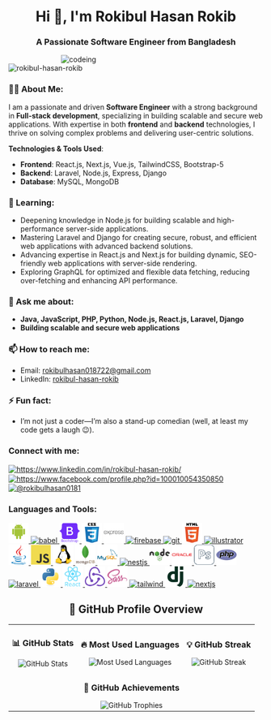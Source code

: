 <h1 align="center">Hi 👋, I'm Rokibul Hasan Rokib</h1>
<h3 align="center">A Passionate Software Engineer from Bangladesh</h3>


<img align="right" alt="codeing" width="400" src="https://i.pinimg.com/originals/54/e3/7d/54e37d8074ebcde1d96c77d7b2a7f310.gif">

<p align="left"> <img src="https://komarev.com/ghpvc/?username=rokibul-hasan-rokib&label=Profile%20views&color=0e75b6&style=flat" alt="rokibul-hasan-rokib" /> </p>

### 🧑‍💻 About Me:
I am a passionate and driven **Software Engineer** with a strong background in **Full-stack development**, specializing in building scalable and secure web applications. With expertise in both **frontend** and **backend** technologies, I thrive on solving complex problems and delivering user-centric solutions.  

**Technologies & Tools Used**:
- **Frontend**: React.js, Next.js, Vue.js, TailwindCSS, Bootstrap-5
- **Backend**: Laravel, Node.js, Express, Django
- **Database**: MySQL, MongoDB

### 🌱 Learning:
- Deepening knowledge in Node.js for building scalable and high-performance server-side applications.
- Mastering Laravel and Django for creating secure, robust, and efficient web applications with advanced backend solutions.
- Advancing expertise in React.js and Next.js for building dynamic, SEO-friendly web applications with server-side rendering.
- Exploring GraphQL for optimized and flexible data fetching, reducing over-fetching and enhancing API performance.

### 💬 Ask me about:
- **Java, JavaScript, PHP, Python, Node.js, React.js, Laravel, Django**
- **Building scalable and secure web applications**

### 📫 How to reach me:
- Email: [rokibulhasan018722@gmail.com](mailto:rokibulhasan018722@gmail.com)
- LinkedIn: [rokibul-hasan-rokib](https://www.linkedin.com/in/rokibul-hasan-rokib/)

### ⚡ Fun fact:
- I’m not just a coder—I’m also a stand-up comedian (well, at least my code gets a laugh 😉).  

<h3 align="left">Connect with me: </h3>
<p align="left">
<a href="https://www.linkedin.com/in/rokibul-hasan-rokib/" target="blank"><img align="center" src="https://raw.githubusercontent.com/rahuldkjain/github-profile-readme-generator/master/src/images/icons/Social/linked-in-alt.svg" alt="https://www.linkedin.com/in/rokibul-hasan-rokib/" height="30" width="40" /></a>
<a href="https://www.facebook.com/profile.php?id=100010054350850" target="blank"><img align="center" src="https://raw.githubusercontent.com/rahuldkjain/github-profile-readme-generator/master/src/images/icons/Social/facebook.svg" alt="https://www.facebook.com/profile.php?id=100010054350850" height="30" width="40" /></a>
<a href="https://www.leetcode.com/@rokibulhasan0181" target="blank"><img align="center" src="https://raw.githubusercontent.com/rahuldkjain/github-profile-readme-generator/master/src/images/icons/Social/leet-code.svg" alt="@rokibulhasan0181" height="30" width="40" /></a>
</p>

<h3 align="left">Languages and Tools:</h3>
<p align="left"> <a href="https://developer.android.com" target="_blank" rel="noreferrer"> <img src="https://raw.githubusercontent.com/devicons/devicon/master/icons/android/android-original-wordmark.svg" alt="android" width="40" height="40"/> </a> <a href="https://babeljs.io/" target="_blank" rel="noreferrer"> <img src="https://www.vectorlogo.zone/logos/babeljs/babeljs-icon.svg" alt="babel" width="40" height="40"/> </a> <a href="https://getbootstrap.com" target="_blank" rel="noreferrer"> <img src="https://raw.githubusercontent.com/devicons/devicon/master/icons/bootstrap/bootstrap-plain-wordmark.svg" alt="bootstrap" width="40" height="40"/> </a> <a href="https://www.w3schools.com/css/" target="_blank" rel="noreferrer"> <img src="https://raw.githubusercontent.com/devicons/devicon/master/icons/css3/css3-original-wordmark.svg" alt="css3" width="40" height="40"/> </a> <a href="https://expressjs.com" target="_blank" rel="noreferrer"> <img src="https://raw.githubusercontent.com/devicons/devicon/master/icons/express/express-original-wordmark.svg" alt="express" width="40" height="40"/> </a> <a href="https://firebase.google.com/" target="_blank" rel="noreferrer"> <img src="https://www.vectorlogo.zone/logos/firebase/firebase-icon.svg" alt="firebase" width="40" height="40"/> </a> <a href="https://git-scm.com/" target="_blank" rel="noreferrer"> <img src="https://www.vectorlogo.zone/logos/git-scm/git-scm-icon.svg" alt="git" width="40" height="40"/> </a> <a href="https://www.w3.org/html/" target="_blank" rel="noreferrer"> <img src="https://raw.githubusercontent.com/devicons/devicon/master/icons/html5/html5-original-wordmark.svg" alt="html5" width="40" height="40"/> </a> <a href="https://www.adobe.com/in/products/illustrator.html" target="_blank" rel="noreferrer"> <img src="https://www.vectorlogo.zone/logos/adobe_illustrator/adobe_illustrator-icon.svg" alt="illustrator" width="40" height="40"/> </a> <a href="https://www.java.com" target="_blank" rel="noreferrer"> <img src="https://raw.githubusercontent.com/devicons/devicon/master/icons/java/java-original.svg" alt="java" width="40" height="40"/> </a> <a href="https://developer.mozilla.org/en-US/docs/Web/JavaScript" target="_blank" rel="noreferrer"> <img src="https://raw.githubusercontent.com/devicons/devicon/master/icons/javascript/javascript-original.svg" alt="javascript" width="40" height="40"/> </a> <a href="https://www.linux.org/" target="_blank" rel="noreferrer"> <img src="https://raw.githubusercontent.com/devicons/devicon/master/icons/linux/linux-original.svg" alt="linux" width="40" height="40"/> </a>
<a href="https://www.mongodb.com/" target="_blank" rel="noreferrer"> <img src="https://raw.githubusercontent.com/devicons/devicon/master/icons/mongodb/mongodb-original-wordmark.svg" alt="mongodb" width="40" height="40"/> </a>
<a href="https://www.mysql.com/" target="_blank" rel="noreferrer"> <img src="https://raw.githubusercontent.com/devicons/devicon/master/icons/mysql/mysql-original-wordmark.svg" alt="mysql" width="40" height="40"/> </a> 
<a href="https://nestjs.com/" target="_blank" rel="noreferrer">
  <img src="https://nestjs.com/img/logo-small.svg" alt="nestjs" width="40" height="40"/>
</a>
 <a href="https://nodejs.org" target="_blank" rel="noreferrer"> <img src="https://raw.githubusercontent.com/devicons/devicon/master/icons/nodejs/nodejs-original-wordmark.svg" alt="nodejs" width="40" height="40"/> </a> <a href="https://www.oracle.com/" target="_blank" rel="noreferrer"> <img src="https://raw.githubusercontent.com/devicons/devicon/master/icons/oracle/oracle-original.svg" alt="oracle" width="40" height="40"/> </a> <a href="https://www.photoshop.com/en" target="_blank" rel="noreferrer"> <img src="https://raw.githubusercontent.com/devicons/devicon/master/icons/photoshop/photoshop-line.svg" alt="photoshop" width="40" height="40"/> </a> <a href="https://www.php.net" target="_blank" rel="noreferrer"> <img src="https://raw.githubusercontent.com/devicons/devicon/master/icons/php/php-original.svg" alt="php" width="40" height="40"/> </a>
<a href="https://laravel.com/" target="_blank" rel="noreferrer">
  <img src="https://laravel.com/img/logomark.min.svg" alt="laravel" width="40" height="40"/>
</a>
<a href="https://www.python.org" target="_blank" rel="noreferrer"> <img src="https://raw.githubusercontent.com/devicons/devicon/master/icons/python/python-original.svg" alt="python" width="40" height="40"/> </a> <a href="https://reactjs.org/" target="_blank" rel="noreferrer"> <img src="https://raw.githubusercontent.com/devicons/devicon/master/icons/react/react-original-wordmark.svg" alt="react" width="40" height="40"/> </a> <a href="https://redux.js.org" target="_blank" rel="noreferrer"> <img src="https://raw.githubusercontent.com/devicons/devicon/master/icons/redux/redux-original.svg" alt="redux" width="40" height="40"/> </a> <a href="https://sass-lang.com" target="_blank" rel="noreferrer"> <img src="https://raw.githubusercontent.com/devicons/devicon/master/icons/sass/sass-original.svg" alt="sass" width="40" height="40"/> </a> <a href="https://tailwindcss.com/" target="_blank" rel="noreferrer"> <img src="https://www.vectorlogo.zone/logos/tailwindcss/tailwindcss-icon.svg" alt="tailwind" width="40" height="40"/> </a>
  <a href="https://www.djangoproject.com/" target="_blank" rel="noreferrer">
  <img src="https://raw.githubusercontent.com/devicons/devicon/master/icons/django/django-plain.svg" alt="django" width="40" height="40"/>
</a> 
  <a href="https://nextjs.org/" target="_blank" rel="noreferrer"> 
    <img src="https://www.vectorlogo.zone/logos/nextjs/nextjs-icon.svg" alt="nextjs" width="40" height="40"/> 
  </a> </p>

<h2 align="center">🚀 GitHub Profile Overview</h2>

<table align="center">
  <tr>
    <td align="center">
      <h3>📊 GitHub Stats</h3>
      <img src="https://github-readme-stats.vercel.app/api?username=rokibul-hasan-rokib&show_icons=true&theme=radical" alt="GitHub Stats" width="100%" />
    </td>
    <td align="center">
      <h3>🔥 Most Used Languages</h3>
      <img src="https://github-readme-stats.vercel.app/api/top-langs?username=rokibul-hasan-rokib&layout=compact&theme=radical" alt="Most Used Languages" width="100%" />
    </td>
    <td align="center">
      <h3>💡 GitHub Streak</h3>
      <img src="https://github-readme-streak-stats.herokuapp.com/?user=rokibul-hasan-rokib&theme=radical" alt="GitHub Streak" width="100%" />
    </td>
  </tr>
  <tr>
    <td align="center" colspan="3">
      <h3>🏅 GitHub Achievements</h3>
      <img src="https://github-profile-trophy.vercel.app/?username=rokibul-hasan-rokib&theme=radical" alt="GitHub Trophies" width="90%" />
    </td>
  </tr>
</table>


